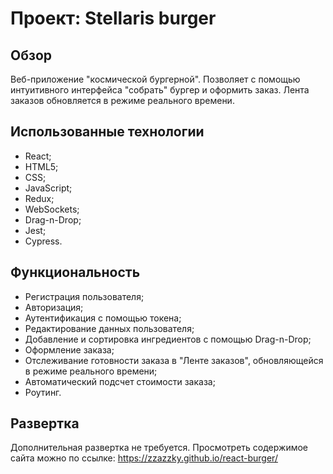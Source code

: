 # Проект: Stellaris burger

## Обзор

Веб-приложение "космической бургерной". Позволяет с помощью интуитивного интерфейса "собрать" бургер и оформить заказ.
Лента заказов обновляется в режиме реального времени.

## Использованные технологии

- React;
- HTML5;
- CSS;
- JavaScript;
- Redux;
- WebSockets;
- Drag-n-Drop;
- Jest;
- Cypress.

## Функциональность

- Регистрация пользователя;
- Авторизация;
- Аутентификация с помощью токена;
- Редактирование данных пользователя;
- Добавление и сортировка ингредиентов с помощью Drag-n-Drop;
- Оформление заказа;
- Отслеживание готовности заказа в "Ленте заказов", обновляющейся в режиме реального времени;
- Автоматический подсчет стоимости заказа;
- Роутинг.

## Развертка

Дополнительная развертка не требуется.
Просмотреть содержимое сайта можно по ссылке: https://zzazzky.github.io/react-burger/
